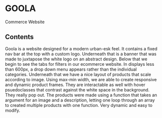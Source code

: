 # GOOLA
Commerce Website

## Contents
Goola is a website designed for a modern urban-esk feel. It contains a fixed nav bar at the top with a custom logo. Underneath that is a banner that was made to juxtapose the white logo on an abstract design. Below that we begin to see the tabs for filters in our ecommerce website. In displays less than 600px, a drop down menu appears rather than the individual categories. Underneath that we have a nice layout of products that scale according to image. Using max-min width, we are able to create responsive and dynamic product frames. They are interactable as well with hover psuedoclasses that contrast against the white space in the background. They really pop out. The products were made using a function that takes an argument for an image and a description, letting one loop through an array to created multiple products with one function. Very dynamic and easy to modify. 
